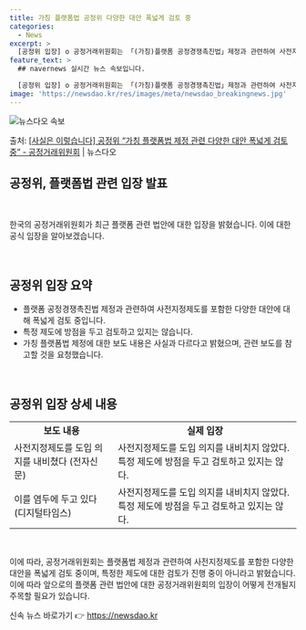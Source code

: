 ```yaml
---
title: 가칭 플랫폼법 공정위 다양한 대안 폭넓게 검토 중
categories:
  - News
excerpt: >
  [공정위 입장] o 공정거래위원회는 「(가칭)플랫폼 공정경쟁촉진법」제정과 관련하여 사전지정제도를 포함한 다양…
feature_text: >
  ## navernews 실시간 뉴스 속보입니다.

  [공정위 입장] o 공정거래위원회는 「(가칭)플랫폼 공정경쟁촉진법」제정과 관련하여 사전지정제도를 포함한 다양…
image: 'https://newsdao.kr/res/images/meta/newsdao_breakingnews.jpg'
---
```


![뉴스다오 속보](https://newsdao.kr/res/images/meta/newsdao_breakingnews.jpg)

<p>출처: <a href="https://newsdao.kr/3842" rel="dofollow">[사실은 이렇습니다] 공정위 “가칭 플랫폼법 제정 관련 다양한 대안 폭넓게 검토 중” - 공정거래위원회</a> | 뉴스다오</p>

<h2 data-ke-size="size26">공정위, 플랫폼법 관련 입장 발표</h2>
<p data-ke-size="size16">&nbsp;</p>
한국의 공정거래위원회가 최근 플랫폼 관련 법안에 대한 입장을 밝혔습니다. 이에 대한 공식 입장을 알아보겠습니다.
<p data-ke-size="size16">&nbsp;</p>

<h2 data-ke-size="size24">공정위 입장 요약</h2>

<ul>
  <li>플랫폼 공정경쟁촉진법 제정과 관련하여 사전지정제도를 포함한 다양한 대안에 대해 폭넓게 검토 중입니다.</li>
  <li>특정 제도에 방점을 두고 검토하고 있지는 않습니다.</li>
  <li>가칭 플랫폼법 제정에 대한 보도 내용은 사실과 다르다고 밝혔으며, 관련 보도를 참고할 것을 요청했습니다.</li>
</ul>

<p data-ke-size="size16">&nbsp;</p>

<h2 data-ke-size="size24">공정위 입장 상세 내용</h2>

<table>
  <tr>
    <td style="text-align: center; height: 17px;"><b>보도 내용</b></td>
    <td style="text-align: center; height: 17px;"><b>실제 입장</b></td>
  </tr>
  <tr>
    <td>사전지정제도를 도입 의지를 내비쳤다 (전자신문)</td>
    <td>사전지정제도를 도입 의지를 내비치지 않았다. 특정 제도에 방점을 두고 검토하고 있지는 않다.</td>
  </tr>
  <tr>
    <td>이를 염두에 두고 있다 (디지털타임스)</td>
    <td>사전지정제도를 도입 의지를 내비치지 않았다. 특정 제도에 방점을 두고 검토하고 있지는 않다.</td>
  </tr>
</table>

<p data-ke-size="size16">&nbsp;</p>

이에 따라, 공정거래위원회는 플랫폼법 제정과 관련하여 사전지정제도를 포함한 다양한 대안을 폭넓게 검토 중이며, 특정한 제도에 대한 검토가 진행 중이 아니라고 밝혔습니다. 이에 따라 앞으로의 플랫폼 관련 법안에 대한 공정거래위원회의 입장이 어떻게 전개될지 주목할 필요가 있습니다. 

신속 뉴스 바로가기 👉 <a href="https://newsdao.kr" rel="dofollow">https://newsdao.kr</a>


